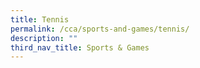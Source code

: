 ```yaml
---
title: Tennis
permalink: /cca/sports-and-games/tennis/
description: ""
third_nav_title: Sports & Games
---
```

